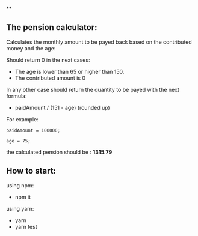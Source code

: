 
**

## The pension calculator:


Calculates the monthly amount to be payed back based on the contributed money and the age:

Should return 0 in the next cases:

 - The age is lower than 65 or higher than 150.
 - The contributed amount is 0

  In any other case should return the quantity to be payed with the next formula:
  
 - paidAmount / (151 - age) (rounded up)

  For example:

    paidAmount = 100000;
    
    age = 75;
    
the calculated pension should be : **1315.79**

   

## **How to start:**
using npm:
 - npm it

using yarn:

 - yarn
 - yarn test